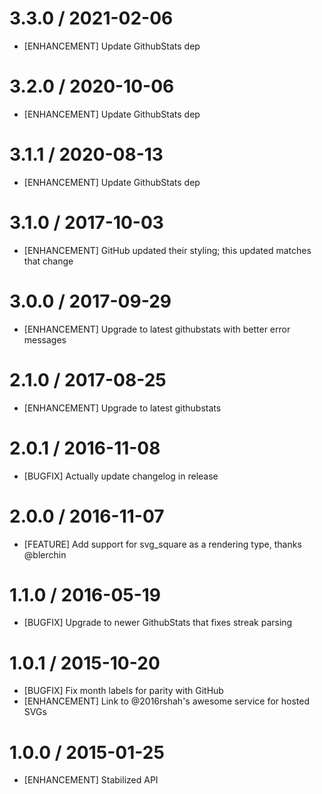 # 3.3.0 / 2021-02-06

* [ENHANCEMENT] Update GithubStats dep

# 3.2.0 / 2020-10-06

* [ENHANCEMENT] Update GithubStats dep

# 3.1.1 / 2020-08-13

* [ENHANCEMENT] Update GithubStats dep

# 3.1.0 / 2017-10-03

* [ENHANCEMENT] GitHub updated their styling; this updated matches that change

# 3.0.0 / 2017-09-29

* [ENHANCEMENT] Upgrade to latest githubstats with better error messages

# 2.1.0 / 2017-08-25

* [ENHANCEMENT] Upgrade to latest githubstats

# 2.0.1 / 2016-11-08

* [BUGFIX] Actually update changelog in release

# 2.0.0 / 2016-11-07

* [FEATURE] Add support for svg_square as a rendering type, thanks @blerchin

# 1.1.0 / 2016-05-19

* [BUGFIX] Upgrade to newer GithubStats that fixes streak parsing

# 1.0.1 / 2015-10-20

* [BUGFIX] Fix month labels for parity with GitHub
* [ENHANCEMENT] Link to @2016rshah's awesome service for hosted SVGs

# 1.0.0 / 2015-01-25

* [ENHANCEMENT] Stabilized API

